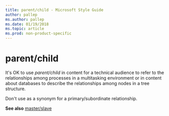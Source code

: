```yaml
---
title: parent/child - Microsoft Style Guide
author: pallep
ms.author: pallep
ms.date: 01/19/2018
ms.topic: article
ms.prod: non-product-specific
---
```


# parent/child

It's OK to use *parent/child* in
content for a technical audience to refer to the relationships among
processes in a multitasking environment or in content about databases to
describe the relationships among nodes in a tree structure.

Don't use as a synonym for a primary/subordinate relationship. 

**See also** [master/slave](~/a-z-word-list-term-collections/m/master-slave.md)
